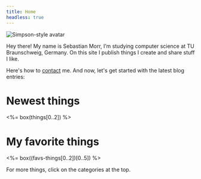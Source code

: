 ```yaml
---
title: Home
headless: true
---
```


<div class="intro">
<img src="/assets/images/avatar.png" alt="Simpson-style avatar">

<p>Hey there! My name is Sebastian Morr, I’m studying computer science at TU Braunschweig, Germany. On this site I publish things I create and share stuff I like.</p>

<p>Here's how to <a href="/about/">contact</a> me. And now, let's get started with the latest blog entries:</p>
</div>

# Newest things

<%= box(things[0..2]) %>

# My favorite things

<%= box((favs-things[0..2])[0..5]) %>

For more things, click on the categories at the top.
